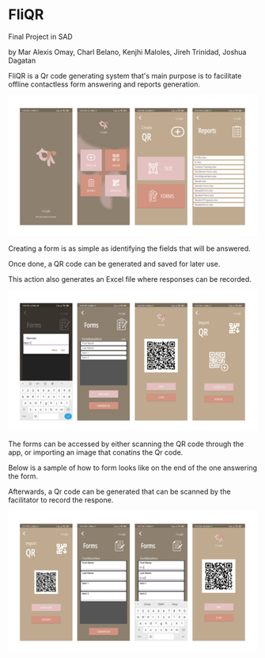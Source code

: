 # FliQR

Final Project in SAD

by Mar Alexis Omay, Charl Belano, Kenjhi Maloles, Jireh Trinidad, Joshua Dagatan

FliQR is a Qr code generating system that's main purpose is to facilitate offline contactless form answering and reports generation.

![set1](https://github.com/MarOmay/FliQR/blob/main/preview/set1.png)

Creating a form is as simple as identifying the fields that will be answered.

Once done, a QR code can be generated and saved for later use.

This action also generates an Excel file where responses can be recorded.

![set2](https://github.com/MarOmay/FliQR/blob/main/preview/set2.png)

The forms can be accessed by either scanning the QR code through the app, or importing an image that conatins the Qr code.

Below is a sample of how to form looks like on the end of the one answering the form.

Afterwards, a Qr code can be generated that can be scanned by the facilitator to record the respone.

![set3](https://github.com/MarOmay/FliQR/blob/main/preview/set3.png)
